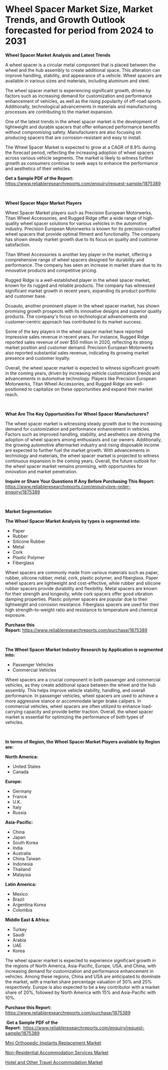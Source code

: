 <p><h1>Wheel Spacer Market Size, Market Trends, and Growth Outlook forecasted for period from 2024 to 2031</h1></p><p><strong>Wheel Spacer Market Analysis and Latest Trends</strong></p>
<p><p>A wheel spacer is a circular metal component that is placed between the wheel and the hub assembly to create additional space. This alteration can improve handling, stability, and appearance of a vehicle. Wheel spacers are available in various sizes and materials, including aluminum and steel.</p><p>The wheel spacer market is experiencing significant growth, driven by factors such as increasing demand for customization and performance enhancement of vehicles, as well as the rising popularity of off-road sports. Additionally, technological advancements in materials and manufacturing processes are contributing to the market expansion.</p><p>One of the latest trends in the wheel spacer market is the development of lightweight and durable spacers that offer enhanced performance benefits without compromising safety. Manufacturers are also focusing on producing spacers that are corrosion-resistant and easy to install.</p><p>The Wheel Spacer Market is expected to grow at a CAGR of 8.9% during the forecast period, reflecting the increasing adoption of wheel spacers across various vehicle segments. The market is likely to witness further growth as consumers continue to seek ways to enhance the performance and aesthetics of their vehicles.</p></p>
<p><strong>Get a Sample PDF of the Report:&nbsp;</strong> <a href="https://www.reliableresearchreports.com/enquiry/request-sample/1875389">https://www.reliableresearchreports.com/enquiry/request-sample/1875389</a></p>
<p>&nbsp;</p>
<p><strong>Wheel Spacer Major Market Players</strong></p>
<p><p>Wheel Spacer Market players such as Precision European Motorwerks, Titan Wheel Accessories, and Rugged Ridge offer a wide range of high-quality wheel spacer solutions for various vehicles in the automotive industry. Precision European Motorwerks is known for its precision-crafted wheel spacers that provide optimal fitment and functionality. The company has shown steady market growth due to its focus on quality and customer satisfaction.</p><p>Titan Wheel Accessories is another key player in the market, offering a comprehensive range of wheel spacers designed for durability and performance. The company has seen an increase in market share due to its innovative products and competitive pricing.</p><p>Rugged Ridge is a well-established player in the wheel spacer market, known for its rugged and reliable products. The company has witnessed significant market growth in recent years, expanding its product portfolio and customer base.</p><p>Dcuauto, another prominent player in the wheel spacer market, has shown promising growth prospects with its innovative designs and superior quality products. The company's focus on technological advancements and customer-centric approach has contributed to its market success.</p><p>Some of the key players in the wheel spacer market have reported impressive sales revenue in recent years. For instance, Rugged Ridge reported sales revenue of over $50 million in 2020, reflecting its strong market position and customer demand. Precision European Motorwerks also reported substantial sales revenue, indicating its growing market presence and customer loyalty.</p><p>Overall, the wheel spacer market is expected to witness significant growth in the coming years, driven by increasing vehicle customization trends and advancements in automotive technology. Players like Precision European Motorwerks, Titan Wheel Accessories, and Rugged Ridge are well-positioned to capitalize on these opportunities and expand their market reach.</p></p>
<p>&nbsp;</p>
<p><strong>What Are The Key Opportunities For Wheel Spacer Manufacturers?</strong></p>
<p><p>The wheel spacer market is witnessing steady growth due to the increasing demand for customization and performance enhancement in vehicles. Factors such as improved handling, stability, and aesthetics are driving the adoption of wheel spacers among enthusiasts and car owners. Additionally, the growing automotive aftermarket industry and rising disposable income are expected to further fuel the market growth. With advancements in technology and materials, the wheel spacer market is projected to witness continuous expansion in the coming years. Overall, the future outlook for the wheel spacer market remains promising, with opportunities for innovation and market penetration.</p></p>
<p><strong>Inquire or Share Your Questions If Any Before Purchasing This Report:</strong> <a href="https://www.reliableresearchreports.com/enquiry/pre-order-enquiry/1875389">https://www.reliableresearchreports.com/enquiry/pre-order-enquiry/1875389</a></p>
<p>&nbsp;</p>
<p><strong>Market Segmentation</strong></p>
<p><strong>The Wheel Spacer Market Analysis by types is segmented into:</strong></p>
<p><ul><li>Paper</li><li>Rubber</li><li>Silicone Rubber</li><li>Metal</li><li>Cork</li><li>Plastic Polymer</li><li>Fiberglass</li></ul></p>
<p><p>Wheel spacers are commonly made from various materials such as paper, rubber, silicone rubber, metal, cork, plastic polymer, and fiberglass. Paper wheel spacers are lightweight and cost-effective, while rubber and silicone rubber spacers provide durability and flexibility. Metal spacers are known for their strength and longevity, while cork spacers offer good vibration damping properties. Plastic polymer spacers are popular due to their lightweight and corrosion resistance. Fiberglass spacers are used for their high strength-to-weight ratio and resistance to temperature and chemical exposure.</p></p>
<p><strong>Purchase this Report:&nbsp;</strong><a href="https://www.reliableresearchreports.com/purchase/1875389">https://www.reliableresearchreports.com/purchase/1875389</a></p>
<p>&nbsp;</p>
<p><strong>The Wheel Spacer Market Industry Research by Application is segmented into:</strong></p>
<p><ul><li>Passenger Vehicles</li><li>Commercial Vehicles</li></ul></p>
<p><p>Wheel spacers are a crucial component in both passenger and commercial vehicles, as they create additional space between the wheel and the hub assembly. This helps improve vehicle stability, handling, and overall performance. In passenger vehicles, wheel spacers are used to achieve a more aggressive stance or accommodate larger brake calipers. In commercial vehicles, wheel spacers are often utilized to enhance load-carrying capacity and provide better traction. Overall, the wheel spacer market is essential for optimizing the performance of both types of vehicles.</p></p>
<p>&nbsp;</p>
<p><strong>In terms of Region, the Wheel Spacer Market Players available by Region are:</strong></p>
<p>
    <p> <strong> North America: </strong>
        <ul>
            <li>United States</li>
            <li>Canada</li>
        </ul>
        </p> 
    <p> <strong> Europe: </strong>
        <ul>
            <li>Germany</li>
            <li>France</li>
            <li>U.K.</li>
            <li>Italy</li>
            <li>Russia</li>
        </ul>
        </p> 
    <p> <strong> Asia-Pacific: </strong>
        <ul>
            <li>China</li>
            <li>Japan</li>
            <li>South Korea</li>
            <li>India</li>
            <li>Australia</li>
            <li>China Taiwan</li>
            <li>Indonesia</li>
            <li>Thailand</li>
            <li>Malaysia</li>
        </ul>
        </p> 
    <p> <strong> Latin America: </strong>
        <ul>
            <li>Mexico</li>
            <li>Brazil</li>
            <li>Argentina Korea</li>
            <li>Colombia</li>
        </ul>
        </p> 
    <p> <strong> Middle East & Africa: </strong>
        <ul>
            <li>Turkey</li>
            <li>Saudi</li>
            <li>Arabia</li>
            <li>UAE</li>
            <li>Korea</li>
        </ul>
    </p>
    </p>
<p><p>The wheel spacer market is expected to experience significant growth in the regions of North America, Asia-Pacific, Europe, USA, and China, with increasing demand for customization and performance enhancement in vehicles. Among these regions, China and USA are anticipated to dominate the market, with a market share percentage valuation of 30% and 25% respectively. Europe is also expected to be a key contributor with a market share of 20%, followed by North America with 15% and Asia-Pacific with 10%.</p></p>
<p><strong>Purchase this Report: </strong><a href="https://www.reliableresearchreports.com/purchase/1875389">https://www.reliableresearchreports.com/purchase/1875389</a></p>
<p>&nbsp;<strong>Get a Sample PDF of the Report:&nbsp;&nbsp;</strong><a href="https://www.reliableresearchreports.com/enquiry/request-sample/1875389">https://www.reliableresearchreports.com/enquiry/request-sample/1875389</a></p>
<p><strong></strong></p>
<p><p><a href="https://view.publitas.com/reportprime-1/mini-orthopedic-implants-replacement-market-research-report-the-key-to-successful-business-strategy-forecasted-for-period-from-2023-2030/">Mini Orthopedic Implants Replacement Market</a></p><p><a href="https://view.publitas.com/reportprime-1/non-residential-accommodation-services-market-furnish-information-about-market-size-market-share-market-dynamics-and-projections-spanning-from-2023-to-2030/">Non-Residential Accommodation Services Market</a></p><p><a href="https://view.publitas.com/reportprime-1/hotel-and-other-travel-accommodation-market-research-report-forecasted-for-period-from-2023-2030-by-market-type-market-application-and-region/">Hotel and Other Travel Accommodation Market</a></p></p>
